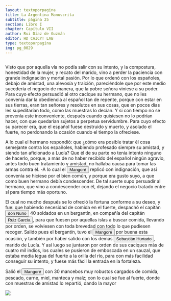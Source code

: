 ```yaml
---
layout: textoporpagina
title: La Argentina Manuscrita
subtitle: página 25
section: Libro I
chapter: Capítulo VII
author: Rui Díaz de Guzmán
editor: HD CAICYT LAB
type: textoporpagina
img: pg_0029
---
```

<div class="row">
    <div class="column">
<p>Visto que por aquella vía no podía salir con su intento, y la compostura, honestidad de la mujer, y recato del marido, vino a perder la paciencia con grande indignación y mortal pasión. Por lo que ordenó con los españoles, debajo de amistad, una alevosía y traición, pareciéndole que por este medio sucedería el negocio de manera, que la pobre señora viniese a su poder. Para cuyo efecto persuadió al otro cacique su hermano, que no les convenía dar la obediencia al español tan de repente, porque con estar en sus tierras, eran tan señores y resolutos en sus cosas, que en pocos días les supeditarían todo, como las muestras lo decían. Y si con tiempo no se prevenía este inconveniente, después cuando quisiesen no lo podrían hacer, con que quedarían sujetos a perpetua servidumbre. Para cuyo efecto su parecer era, que el español fuese destruido y muerto, y asolado el fuerte, no perdonando la ocasión cuando el tiempo la ofreciese.</p> <p>A lo cual el hermano respondió: que ¿cómo era posible tratar él cosa semejante contra los españoles, habiendo profesado siempre su amistad, y siendo tan aficionado a Lucía? Que él de su parte no tenía intento ninguno de hacerlo, porque, a más de no haber recibido del español ningún agravio, antes todo buen tratamiento y amistad, no hallaba causa para tomar las armas contra él. -A lo cual el <button class="balloon" data-balloon-pos="up" data-balloon-length="large" data-balloon="Cacique de la tribu de los Coronda">Mangoré</button> replicó con indignación, que así convenía se hiciese por el bien común, y porque era gusto suyo, a que como buen hermano debía condescender. De tal suerte supo persuadir al hermano, que vino a condescender con él, dejando el negocio tratado entre sí para tiempo más oportuno.</p> <p>El cual no mucho después se lo ofreció la fortuna conforme a su deseo, y fue: que habiendo necesidad de comida en el fuerte, despachó el capitán <button class="balloon" data-balloon-pos="up" data-balloon-length="large" data-balloon="El capitán que en la historia de Lucía Miranda, estaba al frente de Sancti Spiritus tras la salida de Sebastián Caboto de la región.">don Nuño</button> 40 soldados en un bergantín, en compañía del capitán <button class="balloon" data-balloon-pos="up" data-balloon-length="large" data-balloon="Personaje de la historia de Lucía Miranda.">Ruiz García</button>, para que fuesen por aquellas islas a buscar comida, llevando por orden, se volviesen con toda brevedad con todo lo que pudiesen recoger. Salido pues el bergantín, tuvo el <button class="balloon" data-balloon-pos="up" data-balloon-length="large" data-balloon="Cacique de la tribu de los Coronda">Mangoré</button> por buena esta ocasión, y también por haber salido con los demás <button class="balloon" data-balloon-pos="up" data-balloon-length="large" data-balloon="Soldado español">Sebastián Hurtado</button>, marido de Lucía. Y así luego se juntaron por orden de sus caciques más de cuatro mil indios, los cuales se pusieron de emboscada en un sauzal, que estaba media legua del fuerte a la orilla del río, para con más facilidad conseguir su intento, y fuese más fácil la entrada en la fortaleza.</p> <p>Salió el <button class="balloon" data-balloon-pos="up" data-balloon-length="large" data-balloon="Cacique de la tribu de los Coronda">Mangoré</button> con 30 mancebos muy robustos cargados de comida, pescado, carne, miel, manteca y maíz; con lo cual se fue al fuerte, donde con muestras de amistad lo repartió, dando la mayor</p></div>

<div class="column">
<a href="{{site.baseurl}}/assets/img/argentina_manuscrita/{{page.img}}.jpg"><img src="{{site.baseurl}}/assets/img/argentina_manuscrita/{{page.img}}.jpg"></a>
</div>
</div>
